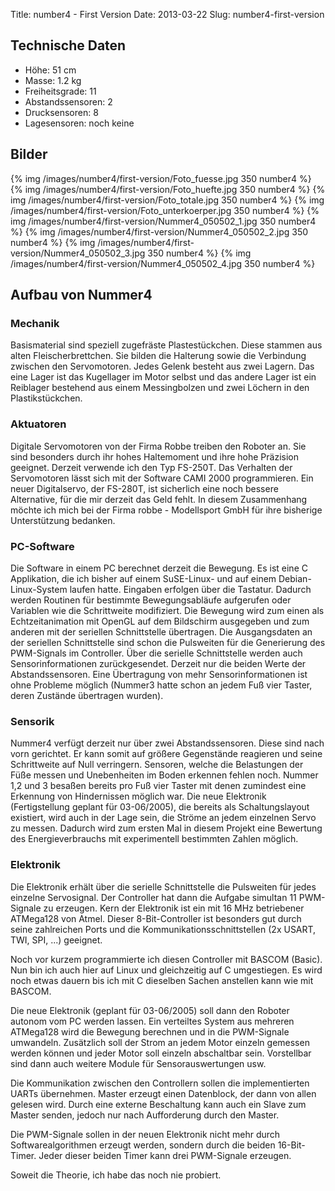 Title: number4 - First Version
Date: 2013-03-22
Slug: number4-first-version



## Technische Daten

* Höhe: 51 cm
* Masse: 1.2 kg
* Freiheitsgrade: 11
* Abstandssensoren: 2
* Drucksensoren: 8
* Lagesensoren: noch keine


## Bilder

{% img /images/number4/first-version/Foto_fuesse.jpg 350 number4 %}
{% img /images/number4/first-version/Foto_huefte.jpg 350 number4 %}
{% img /images/number4/first-version/Foto_totale.jpg 350 number4 %}
{% img /images/number4/first-version/Foto_unterkoerper.jpg 350 number4 %}
{% img /images/number4/first-version/Nummer4_050502_1.jpg 350 number4 %}
{% img /images/number4/first-version/Nummer4_050502_2.jpg 350 number4 %}
{% img /images/number4/first-version/Nummer4_050502_3.jpg 350 number4 %}
{% img /images/number4/first-version/Nummer4_050502_4.jpg 350 number4 %}




## Aufbau von Nummer4

### Mechanik
Basismaterial sind speziell zugefräste Plastestückchen. Diese stammen aus alten Fleischerbrettchen. Sie bilden die Halterung sowie die Verbindung zwischen den Servomotoren. Jedes Gelenk besteht aus zwei Lagern. Das eine Lager ist das Kugellager im Motor selbst und das andere Lager ist ein Reiblager bestehend aus einem Messingbolzen und zwei Löchern in den Plastikstückchen.

### Aktuatoren
Digitale Servomotoren von der Firma Robbe treiben den Roboter an. Sie sind besonders durch ihr hohes Haltemoment und ihre hohe Präzision geeignet. Derzeit verwende ich den Typ FS-250T. Das Verhalten der Servomotoren lässt sich mit der Software CAMI 2000 programmieren. Ein neuer Digitalservo, der FS-280T, ist sicherlich eine noch bessere Alternative, für die mir derzeit das Geld fehlt. In diesem Zusammenhang möchte ich mich bei der Firma robbe - Modellsport GmbH für ihre bisherige Unterstützung bedanken.

### PC-Software
Die Software in einem PC berechnet derzeit die Bewegung. Es ist eine C Applikation, die ich bisher auf einem SuSE-Linux- und auf einem Debian-Linux-System laufen hatte. Eingaben erfolgen über die Tastatur. Dadurch werden Routinen für bestimmte Bewegungsabläufe aufgerufen oder Variablen wie die Schrittweite modifiziert. Die Bewegung wird zum einen als Echtzeitanimation mit OpenGL auf dem Bildschirm ausgegeben und zum anderen mit der seriellen Schnittstelle übertragen. Die Ausgangsdaten an der seriellen Schnittstelle sind schon die Pulsweiten für die Generierung des PWM-Signals im Controller. Über die serielle Schnittstelle werden auch Sensorinformationen zurückgesendet. Derzeit nur die beiden Werte der Abstandssensoren. Eine Übertragung von mehr Sensorinformationen ist ohne Probleme möglich (Nummer3 hatte schon an jedem Fuß vier Taster, deren Zustände übertragen wurden).

### Sensorik
Nummer4 verfügt derzeit nur über zwei Abstandssensoren. Diese sind nach vorn gerichtet. Er kann somit auf größere Gegenstände reagieren und seine Schrittweite auf Null verringern.
Sensoren, welche die Belastungen der Füße messen und Unebenheiten im Boden erkennen fehlen noch. Nummer 1,2 und 3 besaßen bereits pro Fuß vier Taster mit denen zumindest eine Erkennung von Hindernissen möglich war.
Die neue Elektronik (Fertigstellung geplant für 03-06/2005), die bereits als Schaltungslayout existiert, wird auch in der Lage sein, die Ströme an jedem einzelnen Servo zu messen. Dadurch wird zum ersten Mal in diesem Projekt eine Bewertung des Energieverbrauchs mit experimentell bestimmten Zahlen möglich.

### Elektronik
Die Elektronik erhält über die serielle Schnittstelle die Pulsweiten für jedes einzelne Servosignal. Der Controller hat dann die Aufgabe simultan 11 PWM-Signale zu erzeugen. Kern der Elektronik ist ein mit 16 MHz betriebener ATMega128 von Atmel. Dieser 8-Bit-Controller ist besonders gut durch seine zahlreichen Ports und die Kommunikationsschnittstellen (2x USART, TWI, SPI, ...) geeignet.

Noch vor kurzem programmierte ich diesen Controller mit BASCOM (Basic). Nun bin ich auch hier auf Linux und gleichzeitig auf C umgestiegen. Es wird noch etwas dauern bis ich mit C dieselben Sachen anstellen kann wie mit BASCOM.

Die neue Elektronik (geplant für 03-06/2005) soll dann den Roboter autonom vom PC werden lassen. Ein verteiltes System aus mehreren ATMega128 wird die Bewegung berechnen und in die PWM-Signale umwandeln. Zusätzlich soll der Strom an jedem Motor einzeln gemessen werden können und jeder Motor soll einzeln abschaltbar sein. Vorstellbar sind dann auch weitere Module für Sensorauswertungen usw.

Die Kommunikation zwischen den Controllern sollen die implementierten UARTs übernehmen. Master erzeugt einen Datenblock, der dann von allen gelesen wird. Durch eine externe Beschaltung kann auch ein Slave zum Master senden, jedoch nur nach Aufforderung durch den Master.

Die PWM-Signale sollen in der neuen Elektronik nicht mehr durch Softwarealgorithmen erzeugt werden, sondern durch die beiden 16-Bit-Timer. Jeder dieser beiden Timer kann drei PWM-Signale erzeugen.

Soweit die Theorie, ich habe das noch nie probiert.
